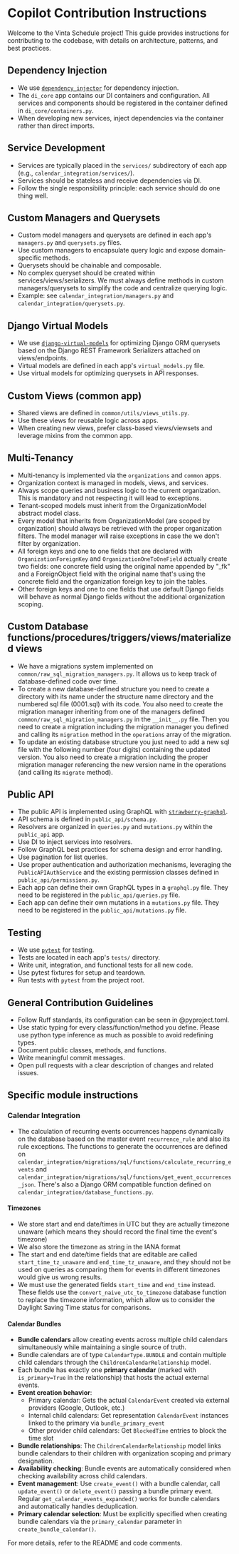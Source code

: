 # Copilot Contribution Instructions

Welcome to the Vinta Schedule project! This guide provides instructions for contributing to the codebase, with details on architecture, patterns, and best practices.

## Dependency Injection
- We use [`dependency_injector`](https://python-dependency-injector.ets-labs.org/) for dependency injection.
- The `di_core` app contains our DI containers and configuration. All services and components should be registered in the container defined in `di_core/containers.py`.
- When developing new services, inject dependencies via the container rather than direct imports.

## Service Development
- Services are typically placed in the `services/` subdirectory of each app (e.g., `calendar_integration/services/`).
- Services should be stateless and receive dependencies via DI.
- Follow the single responsibility principle: each service should do one thing well.

## Custom Managers and Querysets
- Custom model managers and querysets are defined in each app's `managers.py` and `querysets.py` files.
- Use custom managers to encapsulate query logic and expose domain-specific methods.
- Querysets should be chainable and composable.
- No complex queryset should be created within services/views/serializers. We must always define methods in custom managers/querysets to simplify the code and centralize querying logic.
- Example: see `calendar_integration/managers.py` and `calendar_integration/querysets.py`.

## Django Virtual Models
- We use [`django-virtual-models`](https://github.com/vintasoftware/django-virtual-models) for optimizing Django ORM querysets based on the Django REST Framework Serializers attached on views/endpoints. 
- Virtual models are defined in each app's `virtual_models.py` file.
- Use virtual models for optimizing querysets in API responses. 

## Custom Views (common app)
- Shared views are defined in `common/utils/views_utils.py`.
- Use these views for reusable logic across apps.
- When creating new views, prefer class-based views/viewsets and leverage mixins from the common app.

## Multi-Tenancy
- Multi-tenancy is implemented via the `organizations` and `common` apps.
- Organization context is managed in models, views, and services.
- Always scope queries and business logic to the current organization. This is mandatory and not respecting it will lead to exceptions.
- Tenant-scoped models must inherit from the OrganizationModel abstract model class.
- Every model that inherits from OrganizationModel (are scoped by organization) should always be retrieved with the proper organization filters. The model manager will raise exceptions in case the we don't filter by organization.
- All foreign keys and one to one fields that are declared with `OrganizationForeignKey` and `OrganizationOneToOneField` actually create two fields: one concrete field using the original name appended by "_fk" and a ForeignObject field with the original name that's using the concrete field and the organization foreign key to join the tables.
- Other foreign keys and one to one fields that use default Django fields will behave as normal Django fields without the additional organization scoping.

## Custom Database functions/procedures/triggers/views/materialized views
- We have a migrations system implemented on `common/raw_sql_migration_managers.py`. It allows us to keep track of database-defined code over time.
- To create a new database-defined structure you need to create a directory with its name under the structure name directory and the numbered sql file (0001.sql) with its code. You also need to create the migration manager inheriting from one of the managers defined `common/raw_sql_migration_managers.py` in the `__init__.py` file. Then you need to create a migration including the migration manager you defined and calling its `migration` method in the `operations` array of the migration.
- To update an existing database structure you just need to add a new sql file  with the following number (four digits) containing the updated version. You also need to create a migration including the proper migration manager referencing the new version name in the operations (and calling its `migrate` method).

## Public API
- The public API is implemented using GraphQL with [`strawberry-graphql`](https://strawberry.rocks/).
- API schema is defined in `public_api/schema.py`.
- Resolvers are organized in `queries.py` and `mutations.py` within the `public_api` app.
- Use DI to inject services into resolvers.
- Follow GraphQL best practices for schema design and error handling.
- Use pagination for list queries.
- Use proper authentication and authorization mechanisms, leveraging the `PublicAPIAuthService` and the existing permission classes defined in `public_api/permissions.py`.
- Each app can define their own GraphQL types in a `graphql.py` file. They need to be registered in the `public_api/queries.py` file.
- Each app can define their own mutations in a `mutations.py` file. They need to be registered in the `public_api/mutations.py` file.

## Testing
- We use [`pytest`](https://docs.pytest.org/) for testing.
- Tests are located in each app's `tests/` directory.
- Write unit, integration, and functional tests for all new code.
- Use pytest fixtures for setup and teardown.
- Run tests with `pytest` from the project root.

## General Contribution Guidelines
- Follow Ruff standards, its configuration can be seen in @pyproject.toml.
- Use static typing for every class/function/method you define. Please use python type inference as much as possible to avoid redefining types.
- Document public classes, methods, and functions.
- Write meaningful commit messages.
- Open pull requests with a clear description of changes and related issues.

## Specific module instructions

### Calendar Integration
- The calculation of recurring events occurrences happens dynamically on the database based on the master event `recurrence_rule` and also its rule exceptions. The functions to generate the occurrences are defined on `calendar_integration/migrations/sql/functions/calculate_recurring_events` and `calendar_integration/migrations/sql/functions/get_event_occurrences_json`. There's also a Django ORM compatible function defined on  `calendar_integration/database_functions.py`.

#### Timezones
- We store start and end date/times in UTC but they are actually timezone unaware (which means they should record the final time the event's timezone)
- We also store the timezone as string in the IANA format
- The start and end date/time fields that are editable are called `start_time_tz_unaware` and `end_time_tz_unaware`, and they should not be used on queries as comparing them for events in different timezones would give us wrong results. 
- We must use the generated fields `start_time` and `end_time` instead. These fields use the `convert_naive_utc_to_timezone` database function to replace the timezone information, which allow us to consider the Daylight Saving Time status for comparisons.


#### Calendar Bundles
- **Bundle calendars** allow creating events across multiple child calendars simultaneously while maintaining a single source of truth.
- Bundle calendars are of type `CalendarType.BUNDLE` and contain multiple child calendars through the `ChildrenCalendarRelationship` model.
- Each bundle has exactly one **primary calendar** (marked with `is_primary=True` in the relationship) that hosts the actual external events.
- **Event creation behavior**:
  - Primary calendar: Gets the actual `CalendarEvent` created via external providers (Google, Outlook, etc.)
  - Internal child calendars: Get representation `CalendarEvent` instances linked to the primary via `bundle_primary_event`
  - Other provider child calendars: Get `BlockedTime` entries to block the time slot
- **Bundle relationships**: The `ChildrenCalendarRelationship` model links bundle calendars to their children with organization scoping and primary designation.
- **Availability checking**: Bundle events are automatically considered when checking availability across child calendars.
- **Event management**: Use `create_event()` with a bundle calendar, call `update_event()` or `delete_event()` passing a bundle primary event. Regular `get_calendar_events_expanded()` works for bundle calendars and automatically handles deduplication.
- **Primary calendar selection**: Must be explicitly specified when creating bundle calendars via the `primary_calendar` parameter in `create_bundle_calendar()`.

For more details, refer to the README and code comments.